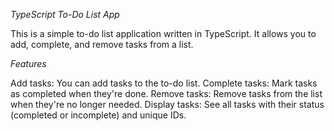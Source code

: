 *TypeScript To-Do List App*

This is a simple to-do list application written in TypeScript. It allows you to add, complete, and remove tasks from a list.

*Features*

Add tasks: You can add tasks to the to-do list.
Complete tasks: Mark tasks as completed when they're done.
Remove tasks: Remove tasks from the list when they're no longer needed.
Display tasks: See all tasks with their status (completed or incomplete) and unique IDs.

